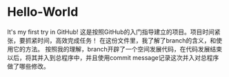 # Hello-World
It's my first try in GitHub!
这是按照GitHub的入门指导建立的项目。项目时间紧张，要抓紧时间，高效完成任务！
在这份文件里，我了解了branch的含义，和使用它的方法。
按照我的理解，branch开辟了一个空间发展代码，在代码发展结束以后，将其并入到总程序中，并且使用commit message记录这次并入对总程序做了哪些修改。
